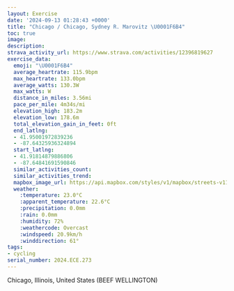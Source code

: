 ```yaml
---
layout: Exercise
date: '2024-09-13 01:28:43 +0000'
title: "Chicago / Chicago, Sydney R. Marovitz \U0001F6B4"
toc: true
image:
description:
strava_activity_url: https://www.strava.com/activities/12396819627
exercise_data:
  emoji: "\U0001F6B4"
  average_heartrate: 115.9bpm
  max_heartrate: 133.0bpm
  average_watts: 130.3W
  max_watts: W
  distance_in_miles: 3.56mi
  pace_per_mile: 4m34s/mi
  elevation_high: 183.2m
  elevation_low: 178.6m
  total_elevation_gain_in_feet: 0ft
  end_latlng:
  - 41.95001972839236
  - -87.64325936324894
  start_latlng:
  - 41.91814879886806
  - -87.64841691590846
  similar_activities_count:
  similar_activities_trend:
  mapbox_image_url: https://api.mapbox.com/styles/v1/mapbox/streets-v11/static/path-5+787af2-1.0(ktz~Flz%7DuOiNPqHF%7BC%3FmLTsGD%7BBH_DBeHJiHDuLPyAAe%40IGEGQCc%40AiGQiUIwT%3FiECqG%40kGGKQASDgBl%40S%40SASKcA%7B%40m%40w%40q%40_AKMMGM%3FGBWVSb%40q%40~AW%5CQNu%40%5Ek%40p%40y%40t%40aFxDe%40%60%40a%40d%40%5BTUJw%40Nu%40VmBj%40eBhAsCtBuAp%40mAZm%40FoAB_%40HQN_AtAo%40l%40%7DEjCa%40H_%40C_%40Oo%40e%40SIK%3FUHo%40l%40),pin-s-s+e5b22e(-87.64855,41.92086),pin-s-f+89ae00(-87.64221,41.94889000000001)/auto/800x800?access_token=pk.eyJ1Ijoiam9zaGJlY2ttYW4iLCJhIjoiY205eWR2aDd1MWZ6djJrbXc4a3M0bWZleiJ9.XiG9OWkNcZk2QzjJbxLB4A
  weather:
    :temperature: 23.0°C
    :apparent_temperature: 22.6°C
    :precipitation: 0.0mm
    :rain: 0.0mm
    :humidity: 72%
    :weathercode: Overcast
    :windspeed: 20.9km/h
    :winddirection: 61°
tags:
- cycling
serial_number: 2024.ECE.273
---
```

Chicago, Illinois, United States (BEEF WELLINGTON)
